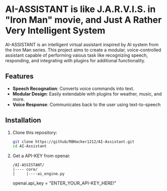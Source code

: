 # AI-ASSISTANT is like J.A.R.V.I.S. in "Iron Man" movie, and Just A Rather Very Intelligent System

AI-ASSISTANT is an intelligent virtual assistant inspired by AI system from the Iron Man series. This project aims to create a modular, voice-controlled assistant capable of performing vaious task like recognizing speech, responding, and integrating with plugins for additional functionality.

## Features
- **Speech Recognation**: Converts voice commands into text.
- **Modular Design**: Easily extendable with plugins for weather, music, and more.
- **Voice Response**: Communicates back to the user using text-to-speech

## Installation
1. Clone this repository:
   ``` bash
   git clone https://github/RBHacker1212/AI-Assistant.git
   cd AI-Assistant
2. Get a API-KEY from openai:
   ```
   /AI-ASSISTANT/
   |---- core/
   |     |----ai_engine.py
   ```
   openai.api_key = "ENTER_YOUR_API-KEY_HERE!"
